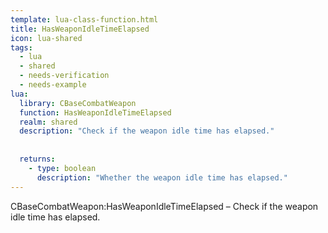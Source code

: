 ```yaml
---
template: lua-class-function.html
title: HasWeaponIdleTimeElapsed
icon: lua-shared
tags:
  - lua
  - shared
  - needs-verification
  - needs-example
lua:
  library: CBaseCombatWeapon
  function: HasWeaponIdleTimeElapsed
  realm: shared
  description: "Check if the weapon idle time has elapsed."
  
  
  returns:
    - type: boolean
      description: "Whether the weapon idle time has elapsed."
---
```


<div class="lua__search__keywords">
CBaseCombatWeapon:HasWeaponIdleTimeElapsed &#x2013; Check if the weapon idle time has elapsed.
</div>
